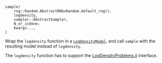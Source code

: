 ```
sample(
    rng::Random.AbstractRNG=Random.default_rng(),
    logdensity,
    sampler::AbstractSampler,
    N_or_isdone;
    kwargs...,
)
```

Wrap the `logdensity` function in a [`LogDensityModel`](@ref), and call `sample` with the resulting model instead of `logdensity`.

The `logdensity` function has to support the [LogDensityProblems.jl](https://github.com/tpapp/LogDensityProblems.jl) interface.

